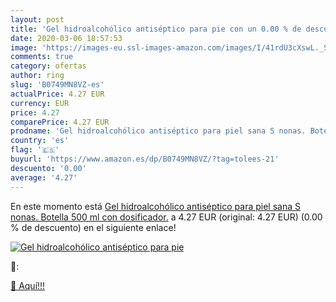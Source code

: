 ```yaml
---
layout: post
title: 'Gel hidroalcohólico antiséptico para pie con un 0.00 % de descuento'
date: 2020-03-06 18:57:53
image: 'https://images-eu.ssl-images-amazon.com/images/I/41rdU3cXswL._SL200_.jpg'
comments: true
category: ofertas
author: ring
slug: 'B0749MN8VZ-es'
actualPrice: 4.27 EUR
currency: EUR
price: 4.27
comparePrice: 4.27 EUR
prodname: 'Gel hidroalcohólico antiséptico para piel sana S nonas. Botella 500 ml con dosificador.'
country: 'es'
flag: '🇪🇸'
buyurl: 'https://www.amazon.es/dp/B0749MN8VZ/?tag=tolees-21'
descuento: '0.00'
average: '4.27'
---
```


En este momento está [Gel hidroalcohólico antiséptico para piel sana S nonas. Botella 500 ml con dosificador.](https://www.amazon.es/dp/B0749MN8VZ/?tag=tolees-21) a 4.27 EUR (original: 4.27 EUR) (0.00 %  de descuento) en el siguiente enlace!

[![Gel hidroalcohólico antiséptico para pie](https://images-eu.ssl-images-amazon.com/images/I/41rdU3cXswL._SL200_.jpg)](https://www.amazon.es/dp/B0749MN8VZ/?tag=tolees-21)

🔎:


[🛒 Aquí!!!](https://www.amazon.es/dp/B0749MN8VZ/?tag=tolees-21)
